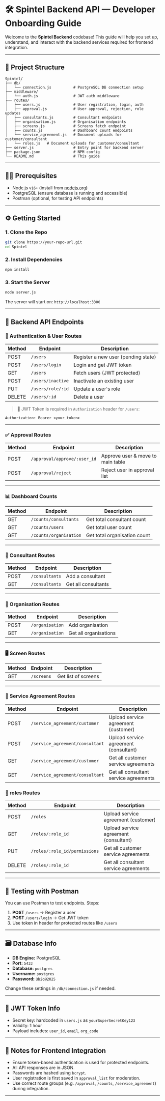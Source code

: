 
# 🛠️ Spintel Backend API — Developer Onboarding Guide

Welcome to the **Spintel Backend** codebase! This guide will help you set up, understand, and interact with the backend services required for frontend integration.

---

## 📁 Project Structure

```
Spintel/
├── db/
│   └── connection.js          # PostgreSQL DB connection setup
├── middleware/
│   └── auth.js                # JWT auth middleware
├── routes/
│   ├── users.js               # User registration, login, auth
│   ├── approval.js            # User approval, rejection, role updates
│   ├── consultants.js         # Consultant endpoints
│   ├── organisation.js        # Organisation endpoints
│   ├── screens.js             # Screens fetch endpoint
│   ├── counts.js              # Dashboard count endpoints
│   └── service_agreement.js   # Document uploads for customer/consultant
│   └── roles.js   # Document uploads for customer/consultant
├── server.js                  # Entry point for backend server
├── package.json               # NPM config
└── README.md                  # This guide
```

---

## 🧑‍💻 Prerequisites

- Node.js `v16+` (install from [nodejs.org](https://nodejs.org/))
- PostgreSQL (ensure database is running and accessible)
- Postman (optional, for testing API endpoints)

---

## ⚙️ Getting Started

### 1. Clone the Repo

```bash
git clone https://your-repo-url.git
cd Spintel
```

### 2. Install Dependencies

```bash
npm install
```

### 3. Start the Server

```bash
node server.js
```

The server will start on: `http://localhost:3300`

---

## 🔌 Backend API Endpoints

### 🔐 Authentication & User Routes

| Method | Endpoint           | Description                         |
|--------|--------------------|-------------------------------------|
| POST   | `/users`           | Register a new user (pending state) |
| POST   | `/users/login`     | Login and get JWT token             |
| GET    | `/users`           | Fetch users (JWT protected)         |
| POST   | `/users/inactive`  | Inactivate an existing user         |
| PUT    | `/users/role/:id`  | Update a user's role                |
| DELETE | `/users/:id`       | Delete a user                       |

> 🔸 JWT Token is required in `Authorization` header for `/users`:
```
Authorization: Bearer <your_token>
```

---

### ✅ Approval Routes

| Method | Endpoint                            | Description                        |
|--------|-------------------------------------|------------------------------------|
| POST   | `/approval/approve/:user_id`        | Approve user & move to main table |
| POST   | `/approval/reject`                  | Reject user in approval list       |

---

### 📊 Dashboard Counts

| Method | Endpoint              | Description                       |
|--------|------------------------|-----------------------------------|
| GET    | `/counts/consultants`  | Get total consultant count        |
| GET    | `/counts/users`        | Get total user count              |
| GET    | `/counts/organisation` | Get total organisation count      |

---

### 👥 Consultant Routes

| Method | Endpoint        | Description          |
|--------|------------------|----------------------|
| POST   | `/consultants`   | Add a consultant     |
| GET    | `/consultants`   | Get all consultants  |

---

### 🏢 Organisation Routes

| Method | Endpoint         | Description            |
|--------|------------------|------------------------|
| POST   | `/organisation`  | Add organisation       |
| GET    | `/organisation`  | Get all organisations  |

---

### 🖥️ Screen Routes

| Method | Endpoint      | Description         |
|--------|----------------|---------------------|
| GET    | `/screens`     | Get list of screens |

---

### 📂 Service Agreement Routes

| Method | Endpoint                                       | Description                                  |
|--------|------------------------------------------------|----------------------------------------------|
| POST   | `/service_agreement/customer`                  | Upload service agreement (customer)          |
| POST   | `/service_agreement/consultant`                | Upload service agreement (consultant)        |
| GET    | `/service_agreement/customer`                  | Get all customer service agreements          |
| GET    | `/service_agreement/consultant`                | Get all consultant service agreements        |

### 📂 roles Routes

| Method | Endpoint                                       | Description                                  |
|--------|------------------------------------------------|----------------------------------------------|
| POST   | `/roles`                                       | Upload service agreement (customer)          |
| GET    | `/roles/:role_id`                              | Upload service agreement (consultant)        |
| PUT    | `/roles/:role_id/permissions`                  | Get all customer service agreements          |
| DELETE | `/roles/:role_id`                              | Get all consultant service agreements        |





---

## 🧪 Testing with Postman

You can use Postman to test endpoints. Steps:

1. **POST** `/users` → Register a user  
2. **POST** `/users/login` → Get JWT token  
3. Use token in header for protected routes like `/users`

---

## 🗃️ Database Info

- **DB Engine:** PostgreSQL
- **Port:** `5433`
- **Database:** `postgres`
- **Username:** `postgres`
- **Password:** `Qbic@2025`

Change these settings in `/db/connection.js` if needed.

---

## 🔐 JWT Token Info

- Secret key: hardcoded in `users.js` as `yourSuperSecretKey123`  
- Validity: 1 hour  
- Payload includes: `user_id`, `email`, `org_code`

---

## 📌 Notes for Frontend Integration

- Ensure token-based authentication is used for protected endpoints.
- All API responses are in JSON.
- Passwords are hashed using `bcrypt`.
- User registration is first saved in `approval_list` for moderation.
- Use correct route groups (e.g. `/approval`, `/counts`, `/service_agreement`) during integration.

---


